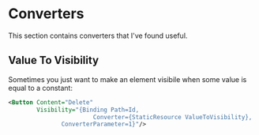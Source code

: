 Converters
==========

This section contains converters that I've found useful.

Value To Visibility
-------------------

Sometimes you just want to make an element visibile when some value is equal to a constant:

``` XML
<Button Content="Delete"
        Visibility="{Binding Path=Id, 
                        Converter={StaticResource ValueToVisibility}, 
               ConverterParameter=1}"/>
```
